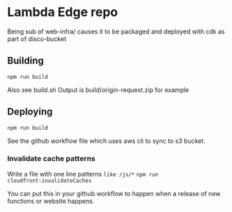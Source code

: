 
# Lambda Edge repo

Being sub of web-infra/ causes it to be packaged and deployed with cdk as part of disco-bucket

## Building

```
npm run build
```

Also see build.sh
Output is build/origin-request.zip for example

## Deploying

```
npm run build
```

See the github workflow file which uses aws cli to sync to s3 bucket.

### Invalidate cache patterns

Write a file with one line patterns `like /js/*`
`npm run cloudfront:invalidateCaches`

You can put this in your github workflow to happen when a release of new functions or website happens.


